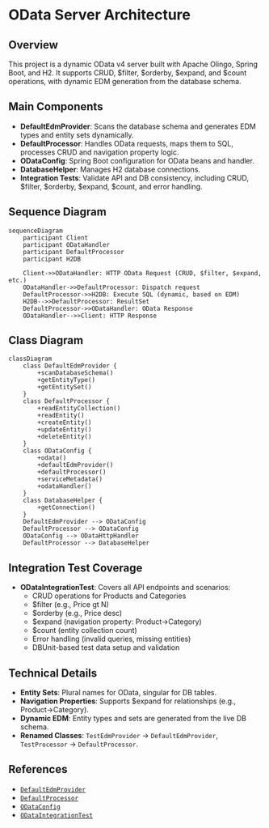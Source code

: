 # OData Server Architecture

## Overview

This project is a dynamic OData v4 server built with Apache Olingo, Spring Boot, and H2. It supports CRUD, $filter, $orderby, $expand, and $count operations, with dynamic EDM generation from the database schema.

## Main Components

- **DefaultEdmProvider**: Scans the database schema and generates EDM types and entity sets dynamically.
- **DefaultProcessor**: Handles OData requests, maps them to SQL, processes CRUD and navigation property logic.
- **ODataConfig**: Spring Boot configuration for OData beans and handler.
- **DatabaseHelper**: Manages H2 database connections.
- **Integration Tests**: Validate API and DB consistency, including CRUD, $filter, $orderby, $expand, $count, and error handling.

## Sequence Diagram

```mermaid
sequenceDiagram
    participant Client
    participant ODataHandler
    participant DefaultProcessor
    participant H2DB

    Client->>ODataHandler: HTTP OData Request (CRUD, $filter, $expand, etc.)
    ODataHandler->>DefaultProcessor: Dispatch request
    DefaultProcessor->>H2DB: Execute SQL (dynamic, based on EDM)
    H2DB-->>DefaultProcessor: ResultSet
    DefaultProcessor->>ODataHandler: OData Response
    ODataHandler-->>Client: HTTP Response
```

## Class Diagram

```mermaid
classDiagram
    class DefaultEdmProvider {
        +scanDatabaseSchema()
        +getEntityType()
        +getEntitySet()
    }
    class DefaultProcessor {
        +readEntityCollection()
        +readEntity()
        +createEntity()
        +updateEntity()
        +deleteEntity()
    }
    class ODataConfig {
        +odata()
        +defaultEdmProvider()
        +defaultProcessor()
        +serviceMetadata()
        +odataHandler()
    }
    class DatabaseHelper {
        +getConnection()
    }
    DefaultEdmProvider --> ODataConfig
    DefaultProcessor --> ODataConfig
    ODataConfig --> ODataHttpHandler
    DefaultProcessor --> DatabaseHelper
```

## Integration Test Coverage

- **ODataIntegrationTest**: Covers all API endpoints and scenarios:
    - CRUD operations for Products and Categories
    - $filter (e.g., Price gt N)
    - $orderby (e.g., Price desc)
    - $expand (navigation property: Product->Category)
    - $count (entity collection count)
    - Error handling (invalid queries, missing entities)
    - DBUnit-based test data setup and validation

## Technical Details

- **Entity Sets**: Plural names for OData, singular for DB tables.
- **Navigation Properties**: Supports $expand for relationships (e.g., Product->Category).
- **Dynamic EDM**: Entity types and sets are generated from the live DB schema.
- **Renamed Classes**: `TestEdmProvider` → `DefaultEdmProvider`, `TestProcessor` → `DefaultProcessor`.

## References

- [`DefaultEdmProvider`](server/src/main/java/com/example/DefaultEdmProvider.java:17)
- [`DefaultProcessor`](server/src/main/java/com/example/DefaultProcessor.java:40)
- [`ODataConfig`](server/src/main/java/com/example/ODataConfig.java:14)
- [`ODataIntegrationTest`](server/src/test/java/com/example/integration/ODataIntegrationTest.java:1)